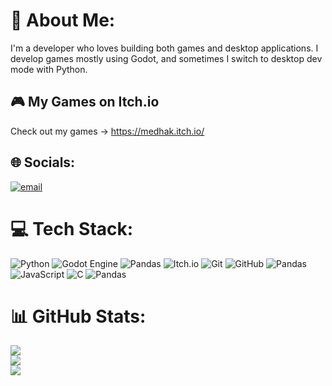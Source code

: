 # 💫 About Me:
I'm a developer who loves building both games and desktop applications.
I develop games mostly using Godot, and sometimes I switch to desktop dev mode with Python.

## 🎮 My Games on Itch.io
Check out my games -> https://medhak.itch.io/

## 🌐 Socials:
[![email](https://img.shields.io/badge/Email-D14836?logo=gmail&logoColor=white)](mailto:aryansoy3@gmail.com) 

# 💻 Tech Stack:
![Python](https://img.shields.io/badge/python-3670A0?style=for-the-badge&logo=python&logoColor=ffdd54) ![Godot Engine](https://img.shields.io/badge/GODOT-%23FFFFFF.svg?style=for-the-badge&logo=godot-engine) ![Pandas](https://img.shields.io/badge/pandas-%23150458.svg?style=for-the-badge&logo=pandas&logoColor=white) ![Itch.io](https://img.shields.io/badge/Itch-%23FF0B34.svg?style=for-the-badge&logo=Itch.io&logoColor=white) ![Git](https://img.shields.io/badge/git-%23F05033.svg?style=for-the-badge&logo=git&logoColor=white) ![GitHub](https://img.shields.io/badge/github-%23121011.svg?style=for-the-badge&logo=github&logoColor=white) ![Pandas](https://img.shields.io/badge/pandas-%23150458.svg?style=for-the-badge&logo=pandas&logoColor=white) ![JavaScript](https://img.shields.io/badge/javascript-%23323330.svg?style=for-the-badge&logo=javascript&logoColor=%23F7DF1E) ![C](https://img.shields.io/badge/c-%2300599C.svg?style=for-the-badge&logo=c&logoColor=white) ![Pandas](https://img.shields.io/badge/pandas-%23150458.svg?style=for-the-badge&logo=pandas&logoColor=white)
# 📊 GitHub Stats:
![](https://github-readme-stats.vercel.app/api?username=ArY4n03&theme=shadow_green&hide_border=false&include_all_commits=false&count_private=false)<br/>
![](https://nirzak-streak-stats.vercel.app/?user=ArY4n03&theme=shadow_green&hide_border=false)<br/>
![](https://github-readme-stats.vercel.app/api/top-langs/?username=ArY4n03&theme=shadow_green&hide_border=false&include_all_commits=false&count_private=false&layout=compact)

<!-- Proudly created with GPRM ( https://gprm.itsvg.in ) -->
